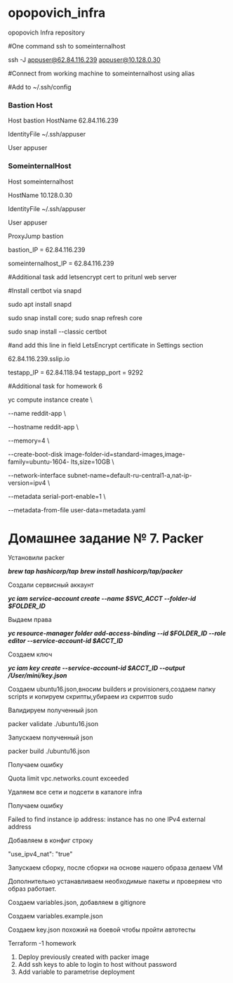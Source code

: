 # opopovich_infra
opopovich Infra repository

#One command ssh to someinternalhost

ssh -J appuser@62.84.116.239 appuser@10.128.0.30

#Connect from working machine to someinternalhost using alias

#Add to ~/.ssh/config

### Bastion Host

Host bastion
  HostName 62.84.116.239 
  
  IdentityFile ~/.ssh/appuser
  
  User appuser
  

### SomeinternalHost
Host someinternalhost

  HostName 10.128.0.30
  
  IdentityFile ~/.ssh/appuser
  
  User appuser
  
  ProxyJump bastion
  
  

bastion_IP = 62.84.116.239 

someinternalhost_IP = 62.84.116.239

#Additional task add letsencrypt cert to pritunl web server

#Install certbot via snapd 

sudo apt install snapd

sudo snap install core; sudo snap refresh core

sudo snap install --classic certbot

#and add this line in field LetsEncrypt certificate in Settings section

62.84.116.239.sslip.io

testapp_IP = 62.84.118.94 
testapp_port = 9292

#Additional task for homework 6

yc compute instance create \ 

--name reddit-app \ 

--hostname reddit-app \ 

--memory=4 \ 

--create-boot-disk image-folder-id=standard-images,image-family=ubuntu-1604- 
lts,size=10GB \ 

--network-interface subnet-name=default-ru-central1-a,nat-ip-version=ipv4 \ 

--metadata serial-port-enable=1 \

--metadata-from-file user-data=metadata.yaml


# Домашнее задание № 7. Packer

Установили packer

***brew tap hashicorp/tap***
***brew install hashicorp/tap/packer***

Создали сервисный аккаунт

***yc iam service-account create --name $SVC_ACCT --folder-id $FOLDER_ID***

Выдаем права 

***yc resource-manager folder add-access-binding --id $FOLDER_ID --role editor --service-account-id $ACCT_ID***

Создаем ключ

***yc iam key create --service-account-id $ACCT_ID --output /User/mini/key.json***

Создаем ubuntu16.json,вносим builders и provisioners,создаем папку scripts и копируем скрипты,убираем из скриптов sudo

Валидируем полученный  json

packer validate ./ubuntu16.json

Запускаем полученный json

packer build ./ubuntu16.json

Получаем ошибку

Quota limit vpc.networks.count exceeded

Удаляем все сети и подсети в каталоге infra

Получаем ошибку 

Failed to find instance ip address: instance has no one IPv4 external address

Добавляем в конфиг строку 

"use_ipv4_nat": "true"

Запускаем сборку, после сборки на основе нашего образа делаем VM

Дополнительно устанавливаем необходимые пакеты и проверяем что образ работает.

Создаем variables.json, добавляем в gitignore

Создаем variables.example.json

Создаем key.json похожий на боевой чтобы пройти автотесты

Terraform -1 homework

1. Deploy previously created with packer image
2. Add ssh keys to able to login to host without password
3. Add variable to parametrise deployment


